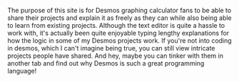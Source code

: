 The purpose of this site is for Desmos graphing calculator fans to be able to share their projects and explain it as freely as they can while also being able to learn from existing projects.
Although the text editor is quite a hassle to work with, it's actually been quite enjoyable typing lengthy explanations for how the logic in some of my Desmos projects work.
If you're not into coding in desmos, which I can't imagine being true, you can still view intricate projects people have shared. And hey, maybe you can tinker with them in another tab
and find out why Desmos is such a great programming language!
